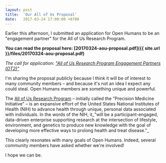 ```yaml
---
layout: post
title:  'Our All of Us Proposal'
date:   2017-03-24 17:00:00 +0700
---
```


Earlier this afternoon, I submitted an application for Open Humans to be an
"engagement partner" for the All of Us Research Program.

**You can read the proposal here: [20170324-aou-proposal.pdf]({{ site.url }}/files/20170324-aou-proposal.pdf)**

*The call for application: ["All of Us Research Program Engagement Partners (OT2)"](https://www.nih.gov/research-training/allofus-research-program/funding/all-us-research-program-engagement-partners-ot2)*

I'm sharing the proposal publicly because I think it will be of interest
to many community members &ndash; and because it's not an idea I expect any
could steal. Open Humans members are something unique and powerful.

The <a href="https://www.nih.gov/research-training/allofus-research-program">All
of Us Research Program</a> &ndash; initially called the "Precision Medicine
Initiative" &ndash; is an expansive effort of the United States National
Institutes of Health (NIH) to advance health through unique, personal data
associated with individuals. In the words of the NIH, it_"will be a
participant-engaged, data-driven enterprise supporting research at the
intersection of lifestyle, environment, and genetics to produce new knowledge
with the goal of developing more effective ways to prolong health and treat
disease."_

This clearly resonates with many goals of Open Humans. Indeed, several
community members have asked whether we're involved!

I hope we can be.
